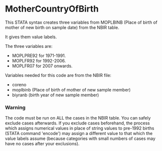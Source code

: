 # MotherCountryOfBirth
This STATA syntax creates three variables from MOPLBINB (Place of birth of mother of new birth on sample date) from the NBIR table.

It gives them value labels.

The three variables are:
- MOPLPRE92 for 1971-1991.
- MOPLFR92 for 1992-2006.
- MOPLFR07 for 2007 onwards.

Variables needed for this code are from the NBIR file:
- coreno
- moplbinb (Place of birth of mother of new sample member)
- biyranb (birth year of new sample member)

### Warning
The code must be run on ALL the cases in the NBIR table. You can safely exclude cases afterwards. If you exclude cases beforehand, the process which assigns numerical values in place of string values to pre-1992 births (STATA command 'encode') may assign a different value to that which the value labels assume (because categories with small numbers of cases may have no cases after your exclusions).
